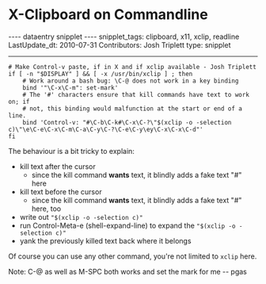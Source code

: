 # X-Clipboard on Commandline

---- dataentry snipplet ---- snipplet_tags: clipboard, x11, xclip,
readline LastUpdate_dt: 2010-07-31 Contributors: Josh Triplett type:
snipplet

------------------------------------------------------------------------

    # Make Control-v paste, if in X and if xclip available - Josh Triplett
    if [ -n "$DISPLAY" ] && [ -x /usr/bin/xclip ] ; then
        # Work around a bash bug: \C-@ does not work in a key binding
        bind '"\C-x\C-m": set-mark'
        # The '#' characters ensure that kill commands have text to work on; if
        # not, this binding would malfunction at the start or end of a line.
        bind 'Control-v: "#\C-b\C-k#\C-x\C-?\"$(xclip -o -selection c)\"\e\C-e\C-x\C-m\C-a\C-y\C-?\C-e\C-y\ey\C-x\C-x\C-d"'
    fi

The behaviour is a bit tricky to explain:

-   kill text after the cursor
    -   since the kill command **wants** text, it blindly adds a fake
        text \"#\" here
-   kill text before the cursor
    -   since the kill command **wants** text, it blindly adds a fake
        text \"#\" here, too
-   write out `"$(xclip -o -selection c)"`
-   run Control-Meta-e (shell-expand-line) to expand the
    `"$(xclip -o -selection c)"`
-   yank the previously killed text back where it belongs

Of course you can use any other command, you\'re not limited to `xclip`
here.

Note: C-@ as well as M-SPC both works and set the mark for me -- pgas
